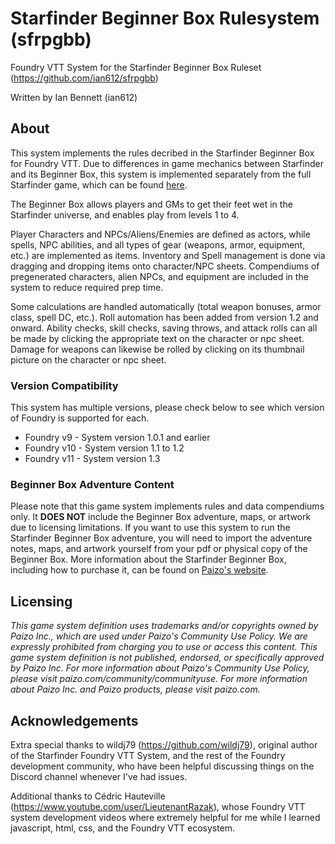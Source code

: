 # Starfinder Beginner Box Rulesystem (sfrpgbb)
Foundry VTT System for the Starfinder Beginner Box Ruleset (https://github.com/ian612/sfrpgbb)

Written by Ian Bennett (ian612)


## About
This system implements the rules decribed in the Starfinder Beginner Box for Foundry VTT. Due to differences in game mechanics between Starfinder and its Beginner Box, this system is implemented separately from the full Starfinder game, which can be found [here](https://foundryvtt.com/packages/sfrpg).

The Beginner Box allows players and GMs to get their feet wet in the Starfinder universe, and enables play from levels 1 to 4.

Player Characters and NPCs/Aliens/Enemies are defined as actors, while spells, NPC abilities, and all types of gear (weapons, armor, equipment, etc.) are implemented as items. Inventory and Spell management is done via dragging and dropping items onto character/NPC sheets. Compendiums of pregenerated characters, alien NPCs, and equipment are included in the system to reduce required prep time.

Some calculations are handled automatically (total weapon bonuses, armor class, spell DC, etc.). Roll automation has been added from version 1.2 and onward. Ability checks, skill checks, saving throws, and attack rolls can all be made by clicking the appropriate text on the character or npc sheet. Damage for weapons can likewise be rolled by clicking on its thumbnail picture on the character or npc sheet.

### Version Compatibility
This system has multiple versions, please check below to see which version of Foundry is supported for each.

- Foundry v9 - System version 1.0.1 and earlier
- Foundry v10 - System version 1.1 to 1.2
- Foundry v11 - System version 1.3

### Beginner Box Adventure Content
Please note that this game system implements rules and data compendiums only. It **DOES NOT** include the Beginner Box adventure, maps, or artwork due to licensing limitations. If you want to use this system to run the Starfinder Beginner Box adventure, you will need to import the adventure notes, maps, and artwork yourself from your pdf or physical copy of the Beginner Box. More information about the Starfinder Beginner Box, including how to purchase it, can be found on [Paizo's website](https://paizo.com/starfinder/beginnerbox).


## Licensing
_This game system definition uses trademarks and/or copyrights owned by Paizo Inc., which are used under Paizo's Community Use Policy. We are expressly prohibited from charging you to use or access this content. This game system definition is not published, endorsed, or specifically approved by Paizo Inc. For more information about Paizo's Community Use Policy, please visit paizo.com/community/communityuse. For more information about Paizo Inc. and Paizo products, please visit paizo.com._


## Acknowledgements
Extra special thanks to wildj79 (https://github.com/wildj79), original author of the Starfinder Foundry VTT System, and the rest of the Foundry development community, who have been helpful discussing things on the Discord channel whenever I've had issues.

Additional thanks to Cédric Hauteville (https://www.youtube.com/user/LieutenantRazak), whose Foundry VTT system development videos where extremely helpful for me while I learned javascript, html, css, and the Foundry VTT ecosystem.
